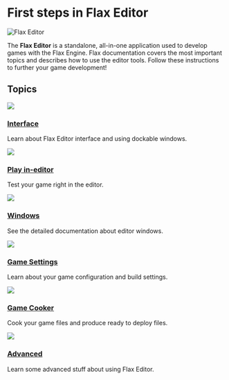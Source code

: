 
# First steps in Flax Editor

![Flax Editor](../editor/media/title.jpg)

The **Flax Editor** is a standalone, all-in-one application used to develop games with the Flax Engine.
Flax documentation covers the most important topics and describes how to use the editor tools.
Follow these instructions to further your game development!

## Topics

<div class="frontpage">

<div class="frontpage-section">
<a href="../editor/interface.md"><img src="../editor/media/layout-icon.jpg"></a>
<h3><a href="../editor/interface.md">Interface</a></h3>
<p>Learn about Flax Editor interface and using dockable windows.</p>
</div>

<div class="frontpage-section">
<a href="../editor/play-in-editor.md"><img src="../editor/media/play-in-editor-icon.jpg"></a>
<h3><a href="../editor/play-in-editor.md">Play in-editor</a></h3>
<p>Test your game right in the editor.</p>
</div>

<div class="frontpage-section">
<a href="../editor/windows/index.md"><img src="../editor/windows/media/icon.jpg"></a>
<h3><a href="../editor/windows/index.md">Windows</a></h3>
<p>See the detailed documentation about editor windows.</p>
</div>

<div class="frontpage-section">
<a href="../editor/game-settings/index.md"><img src="../editor/game-settings/media/icon.jpg"></a>
<h3><a href="../editor/game-settings/index.md">Game Settings</a></h3>
<p>Learn about your game configuration and build settings.</p>
</div>

<div class="frontpage-section">
<a href="../editor/game-cooker/index.md"><img src="../editor/game-cooker/media/icon.jpg"></a>
<h3><a href="../editor/game-cooker/index.md">Game Cooker</a></h3>
<p>Cook your game files and produce ready to deploy files.</p>
</div>

<div class="frontpage-section">
<a href="../editor/advanced/index.md"><img src="../editor/advanced/media/icon.jpg"></a>
<h3><a href="../editor/advanced/index.md">Advanced</a></h3>
<p>Learn some advanced stuff about using Flax Editor.</p>
</div>

</div>

